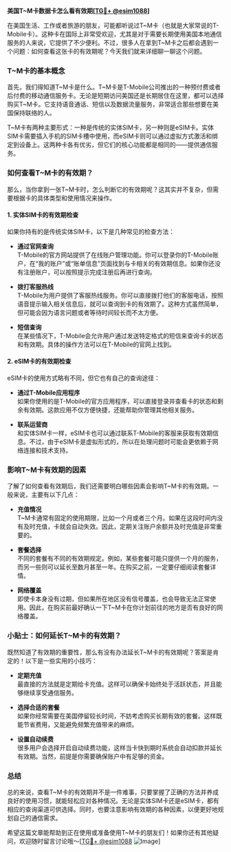 **美国T~M卡数据卡怎么看有效期[[TG💪+ @esim1088](https://t.me/s/esim1088)]**

在美国生活、工作或者旅游的朋友，可能都听说过T~M卡（也就是大家常说的T-Mobile卡）。这种卡在国际上非常受欢迎，尤其是对于需要长期使用美国本地通信服务的人来说，它提供了不少便利。不过，很多人在拿到T~M卡之后都会遇到一个问题：如何查看这张卡的有效期呢？今天我们就来详细聊一聊这个问题。

### T~M卡的基本概念

首先，我们得知道T~M卡是什么。T~M卡是T-Mobile公司推出的一种预付费或者后付费的移动通信服务卡。无论是短期访问美国还是长期居住在这里，都可以选择购买T~M卡。它支持语音通话、短信以及数据流量服务，非常适合那些想要在美国保持联络的人。

T~M卡有两种主要形式：一种是传统的实体SIM卡，另一种则是eSIM卡。实体SIM卡需要插入手机的SIM卡槽中使用，而eSIM卡则可以通过虚拟方式激活和绑定到设备上。这两种卡各有优劣，但它们的核心功能都是相同的——提供通信服务。

### 如何查看T~M卡的有效期？

那么，当你拿到一张T~M卡时，怎么判断它的有效期呢？这其实并不复杂，但需要根据卡的具体类型和使用情况来操作。

#### 1. 实体SIM卡的有效期检查

如果你持有的是传统实体SIM卡，以下是几种常见的检查方法：

- **通过官网查询**  
  T-Mobile的官方网站提供了在线账户管理功能。你可以登录你的T-Mobile账户，在“我的账户”或“账单信息”页面找到与卡相关的有效期信息。如果你还没有注册账户，可以按照提示完成注册后再进行查询。

- **拨打客服热线**  
  T-Mobile为用户提供了客服热线服务。你可以直接拨打他们的客服电话，按照语音提示输入相关信息后，就可以查询到卡的有效期了。这种方式虽然简单，但可能会因为语言问题或者等待时间较长而不太方便。

- **短信查询**  
  在某些情况下，T-Mobile会允许用户通过发送特定格式的短信来查询卡的状态和有效期。具体的操作方法可以在T-Mobile的官网上找到。

#### 2. eSIM卡的有效期检查

eSIM卡的使用方式略有不同，但它也有自己的查询途径：

- **通过T-Mobile应用程序**  
  如果你使用的是T-Mobile的官方应用程序，可以直接登录并查看卡的状态和剩余有效期。这款应用不仅方便快捷，还能帮助你管理其他相关服务。

- **联系运营商**  
  和实体SIM卡一样，eSIM卡也可以通过联系T-Mobile的客服来获取有效期信息。不过，由于eSIM卡是虚拟形式的，所以在处理问题时可能会更依赖于网络连接和技术支持。

### 影响T~M卡有效期的因素

了解了如何查看有效期后，我们还需要明白哪些因素会影响T~M卡的有效期。一般来说，主要有以下几点：

- **充值情况**  
  T~M卡通常有固定的使用期限，比如一个月或者三个月。如果在这段时间内没有及时充值，卡就会自动失效。因此，定期关注账户余额并及时充值是非常重要的。

- **套餐选择**  
  不同的套餐有不同的有效期规定。例如，某些套餐可能只提供一个月的服务，而另一些则可以延长至数月甚至一年。在购买之前，一定要仔细阅读套餐详情。

- **网络覆盖**  
  即使卡本身没有过期，但如果所在地区没有信号覆盖，也会导致无法正常使用。因此，在购买前最好确认一下T~M卡在你计划前往的地方是否有良好的网络覆盖。

### 小贴士：如何延长T~M卡的有效期？

既然知道了有效期的重要性，那么有没有办法延长T~M卡的有效期呢？答案是肯定的！以下是一些实用的小技巧：

- **定期充值**  
  最直接的方法就是定期给卡充值。这样可以确保卡始终处于活跃状态，并且能够继续享受通信服务。

- **选择合适的套餐**  
  如果你经常需要在美国停留较长时间，不妨考虑购买长期有效的套餐。这样既能节省费用，又能避免频繁充值带来的麻烦。

- **设置自动续费**  
  很多用户会选择开启自动续费功能，这样当卡快到期时系统会自动扣款并延长有效期。当然，前提是你需要确保账户中有足够的资金。

### 总结

总的来说，查看T~M卡的有效期并不是一件难事，只要掌握了正确的方法并养成良好的使用习惯，就能轻松应对各种情况。无论是实体SIM卡还是eSIM卡，都有相应的查询渠道可供选择。同时，也要注意影响有效期的各种因素，以便更好地规划自己的通信需求。

希望这篇文章能帮助到正在使用或准备使用T~M卡的朋友们！如果你还有其他疑问，欢迎随时留言讨论哦～[[TG💪+ @esim1088](https://t.me/s/esim1088) ![Image](https://i.postimg.cc/4NQfJmqS/Snipaste-2025-05-13-00-14-12.png)]